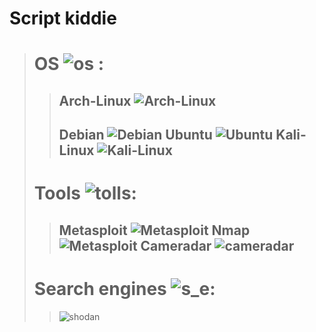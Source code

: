 # Script kiddie

> # OS ![os](https://img.icons8.com/?size=35w&id=HXtTla5kVup6&format=png) :
>>  ## Arch-Linux ![Arch-Linux](https://img.icons8.com/?size=128&id=uIXgLv5iSlLJ&format=png)
>>
>> ## Debian ![Debian](https://cdn.icon-icons.com/icons2/2415/PNG/128/debian_original_logo_icon_146566.png)  Ubuntu ![Ubuntu](https://img.icons8.com/?size=128&id=63208&format=png) Kali-Linux ![Kali-Linux](https://img.icons8.com/?size=128&id=101665&format=png)
>>
> # Tools ![tolls](https://img.icons8.com/?size=35w&id=Xt42rmMtAF8v&format=png):
>>  ## Metasploit ![Metasploit](https://img.icons8.com/?size=128&id=PW0ChfedZvTh&format=png&color=000000)  Nmap ![Metasploit](https://img.icons8.com/?size=128&id=9b5wowKIlo9d&format=png&color=000000) Cameradar ![cameradar](https://i.postimg.cc/MHqP0PqT/cameradar.png)
>
> # Search engines ![s_e](https://img.icons8.com/?size=35&id=xPNvcOzDCSMd&format=png):
>> ![shodan](https://www.shodan.io/static/img/logo-6abcc86b.png)
